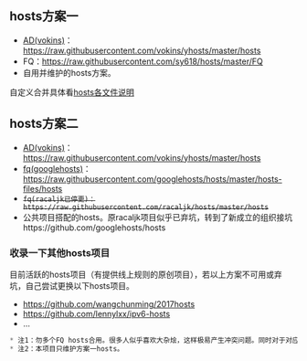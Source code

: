
## hosts方案一
* [AD(vokins)](https://github.com/vokins/yhosts/)：https://raw.githubusercontent.com/vokins/yhosts/master/hosts
* FQ：https://raw.githubusercontent.com/sy618/hosts/master/FQ
* 自用并维护的hosts方案。

自定义合并具体看[hosts各文件说明](https://github.com/sy618/hosts/blob/master/md/hosts%E6%96%87%E4%BB%B6%E8%AF%B4%E6%98%8E.md )

## hosts方案二
* [AD(vokins)](https://github.com/vokins/yhosts/)：https://raw.githubusercontent.com/vokins/yhosts/master/hosts
* [fq(googlehosts)](https://github.com/googlehosts/hosts)：https://raw.githubusercontent.com/googlehosts/hosts/master/hosts-files/hosts
* ~~`fq(racaljk已停更)：https://raw.githubusercontent.com/racaljk/hosts/master/hosts`~~
* 公共项目搭配的hosts。原racaljk项目似乎已弃坑，转到了新成立的组织接坑https://github.com/googlehosts/hosts


### 收录一下其他hosts项目
目前活跃的hosts项目（有提供线上规则的原创项目），若以上方案不可用或弃坑，自己尝试更换以下hosts项目。
- https://github.com/wangchunming/2017hosts
- https://github.com/lennylxx/ipv6-hosts
- ...

```javascript
* 注1：勿多个FQ hosts合用。很多人似乎喜欢大杂烩，这样极易产生冲突问题。同时对于对应hosts项目无任何帮助。
* 注2：本项目只维护方案一hosts。
```
